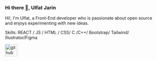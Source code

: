 ### Hi there 👋, Ulfat Jarin
Hi!, I'm Ulfat, a Front-End developer who is passionate about open source and enjoys experimenting with new ideas.

Skills:  REACT / JS / HTML / CSS/ C /C++/ Bootstrap/ Tailwind/ Illustrator/Figma



[<img src='https://cdn.jsdelivr.net/npm/simple-icons@3.0.1/icons/github.svg' alt='github' height='40'>](https://github.com/UlfatJarin)  

